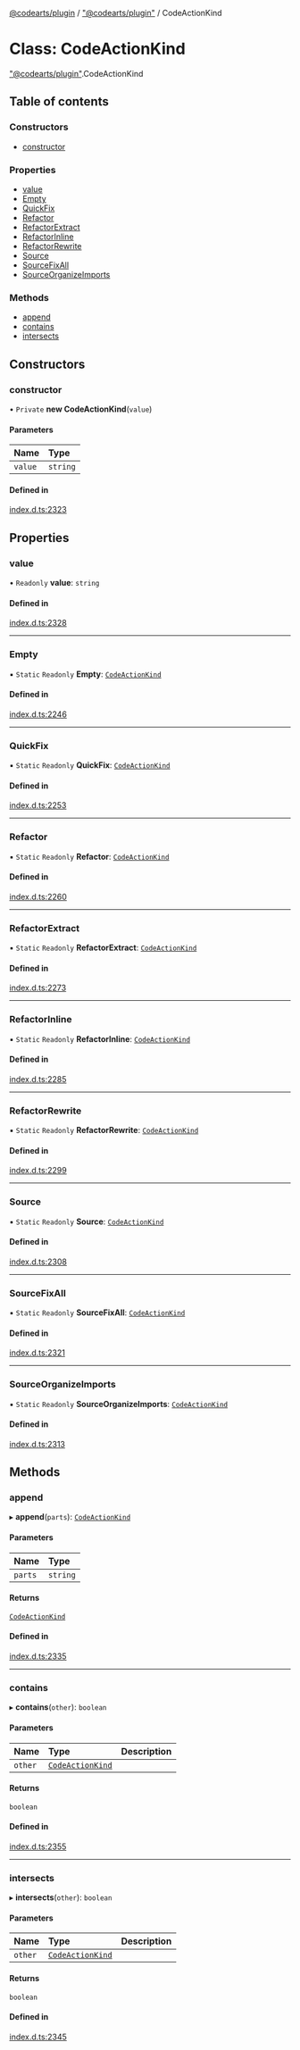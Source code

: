 [@codearts/plugin](../README.md) / ["@codearts/plugin"](../modules/_codearts_plugin_.md) / CodeActionKind

# Class: CodeActionKind

["@codearts/plugin"](../modules/_codearts_plugin_.md).CodeActionKind

## Table of contents

### Constructors

- [constructor](codearts_plugin_.CodeActionKind.md#constructor)

### Properties

- [value](codearts_plugin_.CodeActionKind.md#value)
- [Empty](codearts_plugin_.CodeActionKind.md#empty)
- [QuickFix](codearts_plugin_.CodeActionKind.md#quickfix)
- [Refactor](codearts_plugin_.CodeActionKind.md#refactor)
- [RefactorExtract](codearts_plugin_.CodeActionKind.md#refactorextract)
- [RefactorInline](codearts_plugin_.CodeActionKind.md#refactorinline)
- [RefactorRewrite](codearts_plugin_.CodeActionKind.md#refactorrewrite)
- [Source](codearts_plugin_.CodeActionKind.md#source)
- [SourceFixAll](codearts_plugin_.CodeActionKind.md#sourcefixall)
- [SourceOrganizeImports](codearts_plugin_.CodeActionKind.md#sourceorganizeimports)

### Methods

- [append](codearts_plugin_.CodeActionKind.md#append)
- [contains](codearts_plugin_.CodeActionKind.md#contains)
- [intersects](codearts_plugin_.CodeActionKind.md#intersects)

## Constructors

### constructor

• `Private` **new CodeActionKind**(`value`)

#### Parameters

| Name | Type |
| :------ | :------ |
| `value` | `string` |

#### Defined in

[index.d.ts:2323](https://github.com/huaweicloud/cloudide-plugin-api/blob/a4193a8/index.d.ts#L2323)

## Properties

### value

• `Readonly` **value**: `string`

#### Defined in

[index.d.ts:2328](https://github.com/huaweicloud/cloudide-plugin-api/blob/a4193a8/index.d.ts#L2328)

___

### Empty

▪ `Static` `Readonly` **Empty**: [`CodeActionKind`](codearts_plugin_.CodeActionKind.md)

#### Defined in

[index.d.ts:2246](https://github.com/huaweicloud/cloudide-plugin-api/blob/a4193a8/index.d.ts#L2246)

___

### QuickFix

▪ `Static` `Readonly` **QuickFix**: [`CodeActionKind`](codearts_plugin_.CodeActionKind.md)

#### Defined in

[index.d.ts:2253](https://github.com/huaweicloud/cloudide-plugin-api/blob/a4193a8/index.d.ts#L2253)

___

### Refactor

▪ `Static` `Readonly` **Refactor**: [`CodeActionKind`](codearts_plugin_.CodeActionKind.md)

#### Defined in

[index.d.ts:2260](https://github.com/huaweicloud/cloudide-plugin-api/blob/a4193a8/index.d.ts#L2260)

___

### RefactorExtract

▪ `Static` `Readonly` **RefactorExtract**: [`CodeActionKind`](codearts_plugin_.CodeActionKind.md)

#### Defined in

[index.d.ts:2273](https://github.com/huaweicloud/cloudide-plugin-api/blob/a4193a8/index.d.ts#L2273)

___

### RefactorInline

▪ `Static` `Readonly` **RefactorInline**: [`CodeActionKind`](codearts_plugin_.CodeActionKind.md)

#### Defined in

[index.d.ts:2285](https://github.com/huaweicloud/cloudide-plugin-api/blob/a4193a8/index.d.ts#L2285)

___

### RefactorRewrite

▪ `Static` `Readonly` **RefactorRewrite**: [`CodeActionKind`](codearts_plugin_.CodeActionKind.md)

#### Defined in

[index.d.ts:2299](https://github.com/huaweicloud/cloudide-plugin-api/blob/a4193a8/index.d.ts#L2299)

___

### Source

▪ `Static` `Readonly` **Source**: [`CodeActionKind`](codearts_plugin_.CodeActionKind.md)

#### Defined in

[index.d.ts:2308](https://github.com/huaweicloud/cloudide-plugin-api/blob/a4193a8/index.d.ts#L2308)

___

### SourceFixAll

▪ `Static` `Readonly` **SourceFixAll**: [`CodeActionKind`](codearts_plugin_.CodeActionKind.md)

#### Defined in

[index.d.ts:2321](https://github.com/huaweicloud/cloudide-plugin-api/blob/a4193a8/index.d.ts#L2321)

___

### SourceOrganizeImports

▪ `Static` `Readonly` **SourceOrganizeImports**: [`CodeActionKind`](codearts_plugin_.CodeActionKind.md)

#### Defined in

[index.d.ts:2313](https://github.com/huaweicloud/cloudide-plugin-api/blob/a4193a8/index.d.ts#L2313)

## Methods

### append

▸ **append**(`parts`): [`CodeActionKind`](codearts_plugin_.CodeActionKind.md)

#### Parameters

| Name | Type |
| :------ | :------ |
| `parts` | `string` |

#### Returns

[`CodeActionKind`](codearts_plugin_.CodeActionKind.md)

#### Defined in

[index.d.ts:2335](https://github.com/huaweicloud/cloudide-plugin-api/blob/a4193a8/index.d.ts#L2335)

___

### contains

▸ **contains**(`other`): `boolean`

#### Parameters

| Name | Type | Description |
| :------ | :------ | :------ |
| `other` | [`CodeActionKind`](codearts_plugin_.CodeActionKind.md) |  |

#### Returns

`boolean`

#### Defined in

[index.d.ts:2355](https://github.com/huaweicloud/cloudide-plugin-api/blob/a4193a8/index.d.ts#L2355)

___

### intersects

▸ **intersects**(`other`): `boolean`

#### Parameters

| Name | Type | Description |
| :------ | :------ | :------ |
| `other` | [`CodeActionKind`](codearts_plugin_.CodeActionKind.md) |  |

#### Returns

`boolean`

#### Defined in

[index.d.ts:2345](https://github.com/huaweicloud/cloudide-plugin-api/blob/a4193a8/index.d.ts#L2345)
